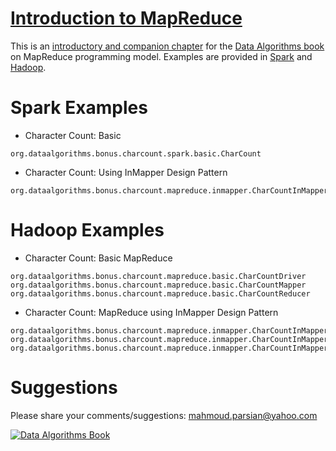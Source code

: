 [Introduction to MapReduce](./Introduction-to-MapReduce.pdf)
===========================
This is an [introductory and companion chapter](./Introduction-to-MapReduce.pdf) 
for the [Data Algorithms book](http://shop.oreilly.com/product/0636920033950.do) 
on MapReduce programming model. Examples are provided in [Spark](./spark) and 
[Hadoop](./hadoop).

Spark Examples
==============
* Character Count: Basic 
````
org.dataalgorithms.bonus.charcount.spark.basic.CharCount
````

* Character Count: Using InMapper Design Pattern
````
org.dataalgorithms.bonus.charcount.mapreduce.inmapper.CharCountInMapperCombiner
````



Hadoop Examples
===============
* Character Count: Basic MapReduce 
````
org.dataalgorithms.bonus.charcount.mapreduce.basic.CharCountDriver
org.dataalgorithms.bonus.charcount.mapreduce.basic.CharCountMapper
org.dataalgorithms.bonus.charcount.mapreduce.basic.CharCountReducer
````

* Character Count: MapReduce using InMapper Design Pattern
````
org.dataalgorithms.bonus.charcount.mapreduce.inmapper.CharCountInMapperCombinerDriver
org.dataalgorithms.bonus.charcount.mapreduce.inmapper.CharCountInMapperCombinerMapper
org.dataalgorithms.bonus.charcount.mapreduce.inmapper.CharCountInMapperCombinerReducer
````


Suggestions
===========
Please share your comments/suggestions: mahmoud.parsian@yahoo.com


[![Data Algorithms Book](https://github.com/mahmoudparsian/data-algorithms-book/blob/master/misc/data_algorithms_image.jpg)](http://shop.oreilly.com/product/0636920033950.do)